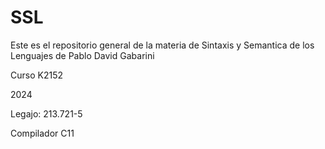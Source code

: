 # SSL

Este es el repositorio general de la materia de Sintaxis y Semantica de los Lenguajes de Pablo David Gabarini

Curso K2152 

2024

Legajo: 213.721-5

Compilador C11
